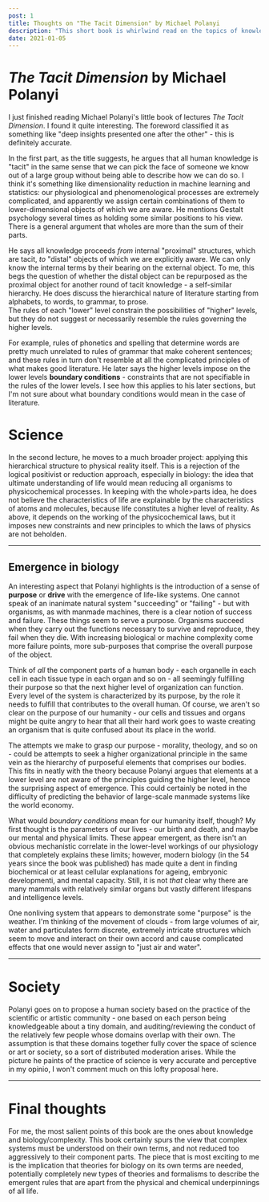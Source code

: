```yaml
---
post: 1
title: Thoughts on "The Tacit Dimension" by Michael Polanyi
description: "This short book is whirlwind read on the topics of knowledge and representation, consciousness, biology, complex systems and even society."
date: 2021-01-05
---
```


# *The Tacit Dimension* by Michael Polanyi

I just finished reading Michael Polanyi's little book of lectures *The Tacit Dimension*. I found it quite interesting. The foreword classified it as something like "deep insights presented one after the other" - this is definitely accurate. 

In the first part, as the title suggests, he argues that all human knowledge is "tacit" in the same sense that we can pick the face of someone we know out of a large group without being able to describe how we can do so. I think it's something like dimensionality reduction in machine learning and statistics: our physiological and phenomenological processes are extremely complicated, and apparently we assign certain combinations of them to lower-dimensional objects of which we are aware. 
He mentions Gestalt psychology several times as holding some similar positions to his view. There is a general argument that wholes are more than the sum of their parts.

He says all knowledge proceeds *from* internal "proximal" structures, which are tacit, *to* "distal" objects of which we are explicitly aware. We can only know the internal terms by their bearing on the external object. To me, this begs the question of whether the distal object can be repurposed as the proximal object for another round of tacit knowledge - a self-similar hierarchy. He does discuss the hierarchical nature of literature starting from alphabets, to words, to grammar, to prose.  
The rules of each "lower" level constrain the possibilities of "higher" levels, but they do not suggest or necessarily resemble the rules governing the higher levels.

 For example, rules of phonetics and spelling that determine words are pretty much unrelated to rules of grammar that make coherent sentences; and these rules in turn don't resemble at all the complicated principles of what makes good literature. He later says the higher levels impose on the lower levels **boundary conditions** - constraints that are not specifiable in the rules of the lower levels. I see how this applies to his later sections, but I'm not sure about what boundary conditions would mean in the case of literature.

# Science

In the second lecture, he moves to a much broader project: applying this hierarchical structure to physical reality itself. This is a rejection of the logical positivist or reduction approach, especially in biology: the idea that ultimate understanding of life would mean reducing all organisms to physicochemical processes. In keeping with the whole\>parts idea, he does not believe the characteristics of life are explainable by the characteristics of atoms and molecules, because life constitutes a higher level of reality. As above, it depends on the working of the physicochemical laws, but it imposes new constraints and new principles to which the laws of physics are not beholden. 

--------

## Emergence in biology

An interesting aspect that Polanyi highlights is the introduction of a sense of **purpose** or **drive** with the emergence of life-like systems. One cannot speak of an inanimate natural system "succeeding" or "failing" - but with organisms, as with manmade machines, there is a clear notion of success and failure. These things seem to serve a purpose. Organisms succeed when they carry out the functions necessary to survive and reproduce, they fail when they die. With increasing biological or machine complexity come more failure points, more sub-purposes that comprise the overall purpose of the object. 

Think of *all* the component parts of a human body - each organelle in each cell in each tissue type in each organ and so on - all seemingly fulfilling their purpose so that the next higher level of organization can function. Every level of the system is characterized by its purpose, by the role it needs to fulfill that contributes to the overall human. Of course, we aren't so clear on the purpose of our humanity - our cells and tissues and organs might be quite angry to hear that all their hard work goes to waste creating an organism that is quite confused about its place in the world. 

The attempts we make to grasp our purpose - morality, theology, and so on - could be attempts to seek a higher organizational principle in the same vein as the hierarchy of purposeful elements that comprises our bodies. This fits in neatly with the theory because Polanyi argues that elements at a lower level are not aware of the principles guiding the higher level, hence the surprising aspect of emergence. This could certainly be noted in the difficulty of predicting the behavior of large-scale manmade systems like the world economy. 

What would *boundary conditions* mean for our humanity itself, though? My first thought is the parameters of our lives - our birth and death, and maybe our mental and physical limits. These appear emergent, as there isn't an obvious mechanistic correlate in the lower-level workings of our physiology that completely explains these limits; however, modern biology (in the 54 years since the book was published) has made quite a dent in finding biochemical or at least cellular explanations for ageing, embryonic developmenti, and mental capacity. Still, it is not *that* clear why there are many mammals with relatively similar organs but vastly different lifespans and intelligence levels.

One nonliving system that appears to demonstrate some "purpose" is the weather. I'm thinking of the movement of clouds - from large volumes of air, water and particulates form discrete, extremely intricate structures which seem to move and interact on their own accord and cause complicated effects that one would never assign to "just air and water".

--------

# Society

Polanyi goes on to propose a human society based on the practice of the scientific or artistic community - one based on each person being knowledgeable about a tiny domain, and auditing/reviewing the conduct of the relatively few people whose domains overlap with their own. The assumption is that these domains together fully cover the space of science or art or society, so a sort of distributed moderation arises.
While the picture he paints of the practice of science is very accurate and perceptive in my opinio, I won't comment much on this lofty proposal here.

--------

# Final thoughts

For me, the most salient points of this book are the ones about knowledge and biology/complexity. This book certainly spurs the view that complex systems must be understood on their own terms, and not reduced too aggressively to their component parts. The piece that is most exciting to me is the implication that theories for biology on its own terms are needed, potentially completely new types of theories and formalisms to describe the emergent rules that are apart from the physical and chemical underpinnings of all life. 
